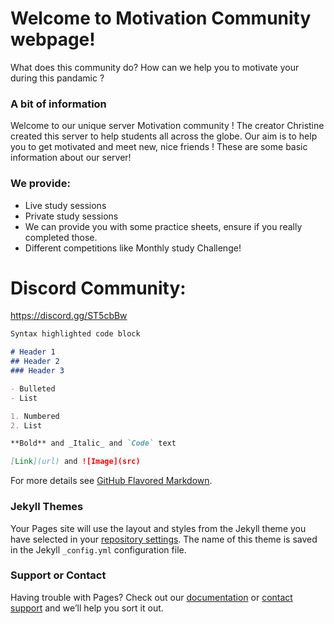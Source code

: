 # Welcome to Motivation Community webpage!

What does this community do? How can we help you to motivate your during this pandamic ?

### A bit of information

Welcome to our unique server Motivation community ! The creator Christine created this server to help students all across the globe.  Our aim is to help you to get motivated and meet new, nice friends ! These are some basic information about our server!

### We provide: 
- Live study sessions
- Private study sessions
- We can provide you with some practice sheets, ensure if you really completed those.
- Different competitions like Monthly study Challenge!

# Discord Community: 
https://discord.gg/ST5cbBw

```markdown
Syntax highlighted code block

# Header 1
## Header 2
### Header 3

- Bulleted
- List

1. Numbered
2. List

**Bold** and _Italic_ and `Code` text

[Link](url) and ![Image](src)
```

For more details see [GitHub Flavored Markdown](https://guides.github.com/features/mastering-markdown/).

### Jekyll Themes

Your Pages site will use the layout and styles from the Jekyll theme you have selected in your [repository settings](https://github.com/ASC1566/MotivationCommunity/settings). The name of this theme is saved in the Jekyll `_config.yml` configuration file.

### Support or Contact

Having trouble with Pages? Check out our [documentation](https://docs.github.com/categories/github-pages-basics/) or [contact support](https://support.github.com/contact) and we’ll help you sort it out.
